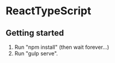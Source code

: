 # ReactTypeScript

## Getting started

1. Run "npm install" (then wait forever...)
2. Run "gulp serve".
